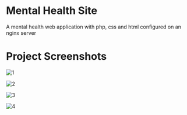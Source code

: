 # Mental Health Site
A mental health web application with php, css and html configured on an nginx server

# Project Screenshots
![1](https://github.com/Ndhlovu1/mental-health-site/assets/46927702/b803f86b-f851-49d8-aa5f-740506316126)

![2](https://github.com/Ndhlovu1/mental-health-site/assets/46927702/ea7cd632-aad8-4e32-b955-7195f9f875a4)

![3](https://github.com/Ndhlovu1/mental-health-site/assets/46927702/958d0cee-08cd-4f2a-8044-4ba0d6bfcf4d)

![4](https://github.com/Ndhlovu1/mental-health-site/assets/46927702/118e974a-3ee9-48fa-8f50-dc624eaff600)



